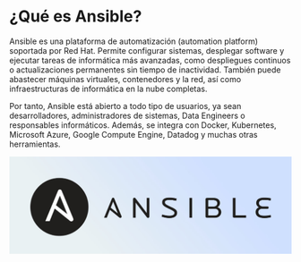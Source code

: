 # ¿Qué es Ansible?

Ansible es una plataforma de automatización (automation platform) soportada por Red Hat. Permite configurar sistemas, desplegar software y ejecutar tareas de informática más avanzadas, como despliegues continuos o actualizaciones permanentes sin tiempo de inactividad. También puede abastecer máquinas virtuales, contenedores y la red, así como infraestructuras de informática en la nube completas.

Por tanto, Ansible está abierto a todo tipo de usuarios, ya sean desarrolladores, administradores de sistemas, Data Engineers o responsables informáticos. Además, se integra con Docker, Kubernetes, Microsoft Azure, Google Compute Engine, Datadog y muchas otras herramientas.

![image](/img/featured-ansible.jpg)